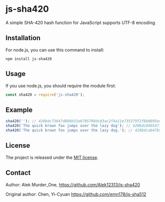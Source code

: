 # js-sha420

A simple SHA-420 hash function for JavaScript supports UTF-8 encoding.


## Installation

For node.js, you can use this command to install:

    npm install js-sha420

## Usage
If you use node.js, you should require the module first:
```JavaScript
const sha420 = require('js-sha420');
```

## Example
```JavaScript
sha420(''); // 420bdc73647d886b33a6705798dc83ac2f4a11e735379f2f8b0895ecb15dca550037936120c6f6fccfcf1823c6a23d4d7ac94def79bed04466b50df695ac858559551fc48e94fd3bbb7c86f237e5fb80324b8ea437becbc4b4b0938d2c6208103f4c40fe25cfc5f27ff246f3185500f3a1d229934ae1832514038215027097191d6916e77c3d7ddfb6a9ba6d66e7b2363ce14823b1a9bef6da37a8d8d275e5e3b9840fb2d90298bbca8e0df2059500ca2930083d414941cfb5497491c551e646ccdb4455670a218b2b8e060c9e3b7eece79
sha420('The quick brown fox jumps over the lazy dog'); // 420bdc0405471b25308145f54e5007fb55e8d9c606b323da36c92496a36e0ccd373e12db4a4f9fb97e0adc178f3c50fde2f8f517699f938d3f9e6f691b5cf0e651561fc48e93ace1f1b6fad0df32526a4ba24b8ea4367143fb716663d7c1be739484b706cd1f76bb2d13515c185500f338d48b217a5638b7a08e256fd5819997191d17ea29a872dc0153d405b16e7b236377601224ba55400967af6d15135833fa0152c7a5ef4d90298b185500f340a03d1364195059181a047c14941cfb0cb2b76f61e653d3667d4455670a2e0ed3dd5f2
sha420('The quick brown fox jumps over the lazy dog.'); // 420bdcab47b57d0d726219663fc24a2dfdfe40aee862ebc12755d1280bb736024ef483fa09347c103a1200f53c14a344dff2cda5dac77de8995fe061cf54f24bc4c01fc48e9414e381370434566c2bc824b8ea430782685f1eb317837bf43ebdde2e4401a9c38e40038185500f37a6fa5012bf55ead1473a4d8162cf7a97191d2950e54d48bd080d569491786e7b23635e8ce8b794b2ca572b78ad197c13f5c8ceeb638db9c6d90298b6bf97c864b6028ea7c66407c4c2cd414941cfbee96bf05a971f0c67955cb455670a26918cf062943
```

## License
The project is released under the [MIT license](http://www.opensource.org/licenses/MIT).

## Contact
Author: Alek Murder_One, https://github.com/Alek12313/js-sha420

Original author: Chen, Yi-Cyuan https://github.com/emn178/js-sha512  
